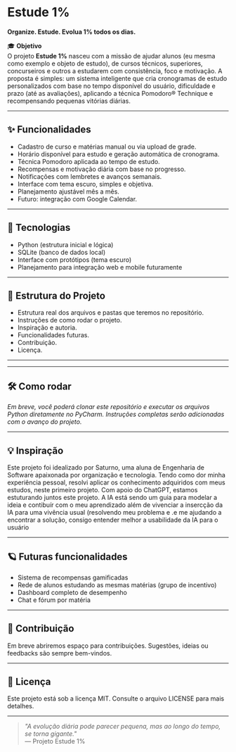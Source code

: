 # Estude 1%

**Organize. Estude. Evolua 1% todos os dias.**  

🎓 **Objetivo**  
O projeto **Estude 1%** nasceu com a missão de ajudar alunos (eu mesma como exemplo e objeto de estudo), de cursos técnicos, superiores, concurseiros e outros a estudarem
com consistência, foco e motivação. 
A proposta é simples: um sistema inteligente que cria cronogramas de estudo personalizados com base no tempo disponível do usuário, dificuldade e prazo (até as avaliações), 
aplicando a técnica Pomodoro® Technique e recompensando pequenas vitórias diárias. 

---

## ✨ Funcionalidades

- Cadastro de curso e matérias manual ou via upload de grade.
- Horário disponível para estudo e geração automática de cronograma.
- Técnica Pomodoro aplicada ao tempo de estudo.
- Recompensas e motivação diária com base no progresso.
- Notificações com lembretes e avanços semanais.
- Interface com tema escuro, simples e objetiva.
- Planejamento ajustável mês a mês.
- Futuro: integração com Google Calendar.

---

## 🧠 Tecnologias

- Python (estrutura inicial e lógica)
- SQLite (banco de dados local)
- Interface com protótipos (tema escuro)
- Planejamento para integração web e mobile futuramente

---

## 📁 Estrutura do Projeto

- Estrutura real dos arquivos e pastas que teremos no repositório.
- Instruções de como rodar o projeto.
- Inspiração e autoria.
- Funcionalidades futuras.
- Contribuição.
- Licença.

---


---

## 🛠 Como rodar

*Em breve, você poderá clonar este repositório e executar os arquivos Python diretamente no PyCharm. Instruções completas serão adicionadas com o avanço do projeto.*

---

## 💡 Inspiração

Este projeto foi idealizado por Saturno, uma aluna de Engenharia de Software apaixonada por organização e tecnologia. Tendo como dor minha experiência pessoal, resolvi aplicar
os conhecimento adquiridos com meus estudos, neste primeiro projeto. Com apoio do ChatGPT, estamos estuturando juntos este projeto. A IA está sendo um guia para modelar a ideia
e contibuír com o meu aprendizado além de vivenciar a insercção da IA para uma vivência usual (resolvendo meu problema e .e me ajudando a encontrar a solução, consigo entender 
melhor a usabilidade da IA para o usuário

---

## 🪐 Futuras funcionalidades

- Sistema de recompensas gamificadas
- Rede de alunos estudando as mesmas matérias (grupo de incentivo)
- Dashboard completo de desempenho
- Chat e fórum por matéria

---

## 🤝 Contribuição

Em breve abriremos espaço para contribuições. Sugestões, ideias ou feedbacks são sempre bem-vindos.

---

## 📃 Licença

Este projeto está sob a licença MIT. Consulte o arquivo LICENSE para mais detalhes.

---

> _"A evolução diária pode parecer pequena, mas ao longo do tempo, se torna gigante."_  
> — Projeto Estude 1%
